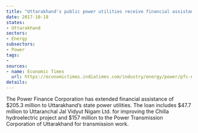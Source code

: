 ```yaml
---
title: "Uttarakhand's public power utilities receive financial assistance from the power finance corporation"
date: 2017-10-18
states:
- Uttarakhand
sectors:
- Energy
subsectors:
- Power
tags:
- 
sources:
- name: Economic Times
  url: https://economictimes.indiatimes.com/industry/energy/power/pfc-extends-rs-1329-crore-loan-to-uttarakhand-utiltiies/articleshow/61020120.cms
details:
---
```


The Power Finance Corporation has extended financial assistance of $205.3 million to Uttarakhand’s state power utilities. The loan includes $47.7 million to Uttaranchal Jal Vidyut Nigam Ltd. for improving the Chilla hydroelectric project and $157 million to the Power Transmission Corporation of Uttarakhand for transmission work. 
